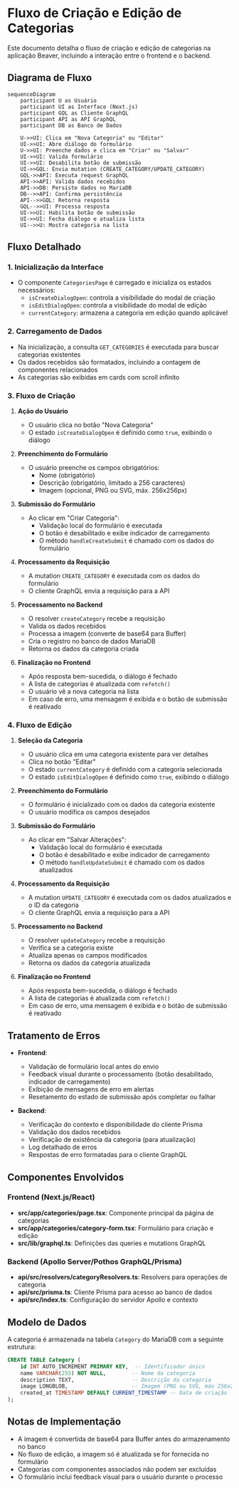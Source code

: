 # Fluxo de Criação e Edição de Categorias

Este documento detalha o fluxo de criação e edição de categorias na aplicação Beaver, incluindo a interação entre o frontend e o backend.

## Diagrama de Fluxo

```mermaid
sequenceDiagram
    participant U as Usuário
    participant UI as Interface (Next.js)
    participant GQL as Cliente GraphQL
    participant API as API GraphQL
    participant DB as Banco de Dados

    U->>UI: Clica em "Nova Categoria" ou "Editar"
    UI->>UI: Abre diálogo do formulário
    U->>UI: Preenche dados e clica em "Criar" ou "Salvar"
    UI->>UI: Valida formulário
    UI->>UI: Desabilita botão de submissão
    UI->>GQL: Envia mutation (CREATE_CATEGORY/UPDATE_CATEGORY)
    GQL->>API: Executa request GraphQL
    API->>API: Valida dados recebidos
    API->>DB: Persiste dados no MariaDB
    DB-->>API: Confirma persistência
    API-->>GQL: Retorna resposta
    GQL-->>UI: Processa resposta
    UI->>UI: Habilita botão de submissão
    UI->>UI: Fecha diálogo e atualiza lista
    UI-->>U: Mostra categoria na lista
```

## Fluxo Detalhado

### 1. Inicialização da Interface

- O componente `CategoriesPage` é carregado e inicializa os estados necessários:
  - `isCreateDialogOpen`: controla a visibilidade do modal de criação
  - `isEditDialogOpen`: controla a visibilidade do modal de edição
  - `currentCategory`: armazena a categoria em edição quando aplicável

### 2. Carregamento de Dados

- Na inicialização, a consulta `GET_CATEGORIES` é executada para buscar categorias existentes
- Os dados recebidos são formatados, incluindo a contagem de componentes relacionados
- As categorias são exibidas em cards com scroll infinito

### 3. Fluxo de Criação

1. **Ação do Usuário**
   - O usuário clica no botão "Nova Categoria"
   - O estado `isCreateDialogOpen` é definido como `true`, exibindo o diálogo

2. **Preenchimento do Formulário**
   - O usuário preenche os campos obrigatórios:
     - Nome (obrigatório)
     - Descrição (obrigatório, limitado a 256 caracteres)
     - Imagem (opcional, PNG ou SVG, máx. 256x256px)

3. **Submissão do Formulário**
   - Ao clicar em "Criar Categoria":
     - Validação local do formulário é executada
     - O botão é desabilitado e exibe indicador de carregamento
     - O método `handleCreateSubmit` é chamado com os dados do formulário

4. **Processamento da Requisição**
   - A mutation `CREATE_CATEGORY` é executada com os dados do formulário
   - O cliente GraphQL envia a requisição para a API

5. **Processamento no Backend**
   - O resolver `createCategory` recebe a requisição
   - Valida os dados recebidos
   - Processa a imagem (converte de base64 para Buffer)
   - Cria o registro no banco de dados MariaDB
   - Retorna os dados da categoria criada

6. **Finalização no Frontend**
   - Após resposta bem-sucedida, o diálogo é fechado
   - A lista de categorias é atualizada com `refetch()`
   - O usuário vê a nova categoria na lista
   - Em caso de erro, uma mensagem é exibida e o botão de submissão é reativado

### 4. Fluxo de Edição

1. **Seleção da Categoria**
   - O usuário clica em uma categoria existente para ver detalhes
   - Clica no botão "Editar"
   - O estado `currentCategory` é definido com a categoria selecionada
   - O estado `isEditDialogOpen` é definido como `true`, exibindo o diálogo

2. **Preenchimento do Formulário**
   - O formulário é inicializado com os dados da categoria existente
   - O usuário modifica os campos desejados

3. **Submissão do Formulário**
   - Ao clicar em "Salvar Alterações":
     - Validação local do formulário é executada
     - O botão é desabilitado e exibe indicador de carregamento
     - O método `handleUpdateSubmit` é chamado com os dados atualizados

4. **Processamento da Requisição**
   - A mutation `UPDATE_CATEGORY` é executada com os dados atualizados e o ID da categoria
   - O cliente GraphQL envia a requisição para a API

5. **Processamento no Backend**
   - O resolver `updateCategory` recebe a requisição
   - Verifica se a categoria existe
   - Atualiza apenas os campos modificados
   - Retorna os dados da categoria atualizada

6. **Finalização no Frontend**
   - Após resposta bem-sucedida, o diálogo é fechado
   - A lista de categorias é atualizada com `refetch()`
   - Em caso de erro, uma mensagem é exibida e o botão de submissão é reativado

## Tratamento de Erros

- **Frontend**:
  - Validação de formulário local antes do envio
  - Feedback visual durante o processamento (botão desabilitado, indicador de carregamento)
  - Exibição de mensagens de erro em alertas
  - Resetamento do estado de submissão após completar ou falhar

- **Backend**:
  - Verificação do contexto e disponibilidade do cliente Prisma
  - Validação dos dados recebidos
  - Verificação de existência da categoria (para atualização)
  - Log detalhado de erros
  - Respostas de erro formatadas para o cliente GraphQL

## Componentes Envolvidos

### Frontend (Next.js/React)
- **src/app/categories/page.tsx**: Componente principal da página de categorias
- **src/app/categories/category-form.tsx**: Formulário para criação e edição
- **src/lib/graphql.ts**: Definições das queries e mutations GraphQL

### Backend (Apollo Server/Pothos GraphQL/Prisma)
- **api/src/resolvers/categoryResolvers.ts**: Resolvers para operações de categoria
- **api/src/prisma.ts**: Cliente Prisma para acesso ao banco de dados
- **api/src/index.ts**: Configuração do servidor Apollo e contexto

## Modelo de Dados

A categoria é armazenada na tabela `Category` do MariaDB com a seguinte estrutura:

```sql
CREATE TABLE Category (
    id INT AUTO_INCREMENT PRIMARY KEY,  -- Identificador único
    name VARCHAR(255) NOT NULL,        -- Nome da categoria
    description TEXT,                  -- Descrição da categoria
    image LONGBLOB,                    -- Imagem (PNG ou SVG, máx 256x256px)
    created_at TIMESTAMP DEFAULT CURRENT_TIMESTAMP -- Data de criação
);
```

## Notas de Implementação

- A imagem é convertida de base64 para Buffer antes do armazenamento no banco
- No fluxo de edição, a imagem só é atualizada se for fornecida no formulário
- Categorias com componentes associados não podem ser excluídas
- O formulário inclui feedback visual para o usuário durante o processo 